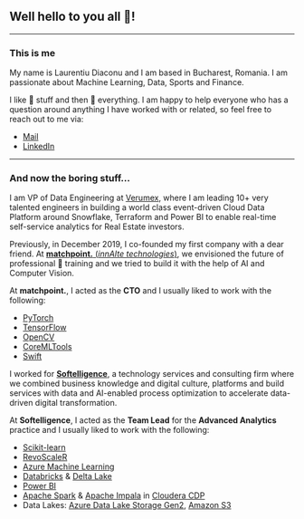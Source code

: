 ## Well hello to you all :wave:!
---
### This is me
My name is Laurentiu Diaconu and I am based in Bucharest, Romania. I am passionate about Machine Learning, Data, Sports and Finance.

I like :hammer: stuff and then :wrench: everything. I am happy to help everyone who has a question around anything I have worked with or related, so feel free to reach out to me via:

- [Mail](dlorentsen1@gmail.com)
- [LinkedIn](https://www.linkedin.com/in/laurentiudiaconu/)
---
### And now the boring stuff...

I am VP of Data Engineering at [Verumex](https://engineering.verumex.com/), where I am leading 10+ very talented engineers in building a world class event-driven Cloud Data Platform around Snowflake, Terraform and Power BI to enable real-time self-service analytics for Real Estate investors.

Previously, in December 2019, I co-founded my first company with a dear friend. At [**matchpoint.** (*innAIte technologies*)](https://matchpoint.innaite.tech/), we envisioned the future of professional :tennis: training and we tried to build it with the help of AI and Computer Vision.

At **matchpoint.**, I acted as the **CTO** and I usually liked to work with the following:

- [PyTorch](https://github.com/pytorch/pytorch)
- [TensorFlow](https://www.tensorflow.org/)
- [OpenCV](https://opencv.org/)
- [CoreMLTools](https://github.com/apple/coremltools)
- [Swift](https://developer.apple.com/swift/)

I worked for [**Softelligence**](https://www.softelligence.net/), a technology services and consulting firm where we combined business knowledge and digital culture, platforms and build services with data and AI-enabled process optimization to accelerate data-driven digital transformation.

At **Softelligence**, I acted as the **Team Lead** for the **Advanced Analytics** practice and I usually liked to work with the following:

- [Scikit-learn](https://scikit-learn.org/)
- [RevoScaleR](https://docs.microsoft.com/en-us/machine-learning-server/r-reference/revoscaler/revoscaler)
- [Azure Machine Learning](https://azure.microsoft.com/en-us/services/machine-learning/)
- [Databricks](https://databricks.com/) & [Delta Lake](https://delta.io/)
- [Power BI](https://powerbi.microsoft.com/en-us/)
- [Apache Spark](https://spark.apache.org/) & [Apache Impala](https://impala.apache.org/) in [Cloudera CDP](https://www.cloudera.com/products/cloudera-data-platform.html)
- Data Lakes: [Azure Data Lake Storage Gen2](https://docs.microsoft.com/en-us/azure/storage/blobs/data-lake-storage-introduction), [Amazon S3](https://aws.amazon.com/s3/)
